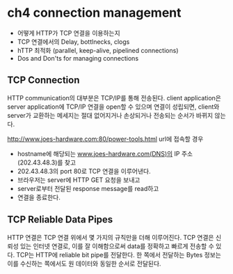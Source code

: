 # ch4 connection management

- 어떻게 HTTP가 TCP 연결을 이용하는지
- TCP 연결에서의 Delay, bottlnecks, clogs
- hTTP 최적화 (parallel, keep-alive, pipelined connections)
- Dos and Don'ts for managing connections

## TCP Connection

HTTP communication의 대부분은 TCP/IP를 통해 전송된다.
client application은 server application에 TCP/IP 연결을 open할 수 있으며
연결이 성립되면, client와 server가 교환하는 메세지는 절대 없어지거나 손상되거나 전송되는 순서가 바뀌지 않는다.

http://www.joes-hardware.com:80/power-tools.html url에 접속할 경우
- hostname에 해당되는 www.joes-hardware.com(DNS)의 IP 주소(202.43.48.3)를 찾고
- 202.43.48.3의 port 80로 TCP 연결을 이루어낸다.
- 브라우저는 server에 HTTP GET 요청을 보내고
- server로부터 전달된 response message를 read하고
- 연결을 종료한다.

## TCP Reliable Data Pipes

HTTP 연결은 TCP 연결 위에서 몇 가지의 규칙만을 더해 이루어진다. 
TCP 연결은 신뢰성 있는 인터넷 연결로, 이를 잘 이해함으로써 data를 정확하고 빠르게 전송할 수 있다.
TCP는 HTTP에 reliable bit pipe를 전달한다. 한 쪽에서 전달하는 Bytes 정보는 이를 수신하는 쪽에서도 원 데이터와 동일한 순서로 전달된다.

